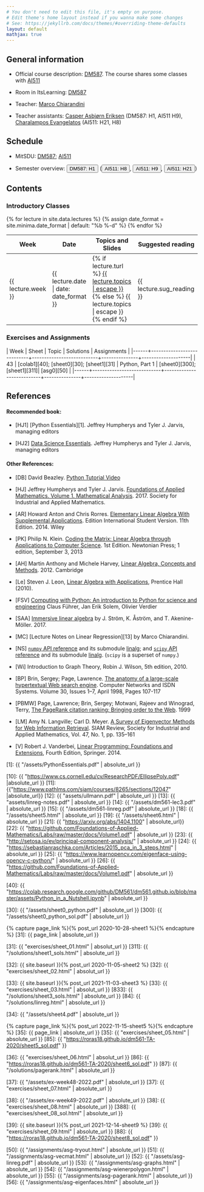 ```yaml
---
# You don't need to edit this file, it's empty on purpose.
# Edit theme's home layout instead if you wanna make some changes
# See: https://jekyllrb.com/docs/themes/#overriding-theme-defaults
layout: default
mathjax: true
---
```



## General information

- Official course description: [DM587](https://odinlister.sdu.dk/fagbesk/internkode/DM587/). The course shares some classes with [AI511](https://odinlister.sdu.dk/fagbesk/internkode/AI511/) 

- Room in ItsLearning: [DM587](https://sdu.itslearning.com/main.aspx?CourseID=35939)

- Teacher: [Marco Chiarandini](https://imada.sdu.dk/u/marco)

- Teacher assistants: [Casper Asbjørn Eriksen](mailto:casbjorn@imada.sdu.dk) (DM587: H1, AI511 H9), [Charalampos Evangelatos](mailto:cevan@imada.sdu.dk) (AI511: H21, H8)


## Schedule

- MitSDU: <a href="https://skemaplan.sdu.dk/N330069101/e24">DM587</a>; <a href="https://skemaplan.sdu.dk/N330081101/e24">AI511</a>

<!-- <a href="https://mitsdu.sdu.dk/skema/activity/N330069101/e24">DM587</a> -->
<!-- <a href="https://mitsdu.sdu.dk/skema/activity/N330064101/e24">AI511</a> -->
<!--
- Alternative view: <a href="https://vis.aida.imada.sdu.dk/public/e23draft2/DM587">DM587</a>, <a href="https://vis.aida.imada.sdu.dk/public/e23draft2/DM579">DM579</a>
-->

- Semester overview: <button onclick="myFunction('dm587h1')" class="w3-btn w3-cell w3-left-align"> DM587: H1 <i class="fa fa-caret-down"></i></button>
  (<button onclick="myFunction('ai511h8')" class="w3-btn w3-cell w3-left-align"> AI511: H8 <i class="fa fa-caret-down"></i></button>,
  <button onclick="myFunction('ai511h9')" class="w3-btn w3-cell w3-left-align"> AI511: H9 <i class="fa fa-caret-down"></i></button>,
  <button onclick="myFunction('ai511h21')" class="w3-btn w3-cell w3-left-align"> AI511: H21 <i class="fa fa-caret-down"></i></button>)

<div id="dm587h1" class="w3-container w3-hide">
<div class="w3-responsive">
<div w3-include-html="./assets/dm587_h1.html"></div>
<script>
w3.includeHTML();
</script>
</div>
</div>


<div id="ai511h21" class="w3-container w3-hide">
<div class="w3-responsive">
<div w3-include-html="./assets/ai511_h21.html"></div>
<script>
w3.includeHTML();
</script>
</div>
</div>

<div id="ai511h8" class="w3-container w3-hide">
<div class="w3-responsive">
<div w3-include-html="./assets/ai511_h8.html"></div>
<script>
w3.includeHTML();
</script>
</div>
</div>

<div id="ai511h9" class="w3-container w3-hide">
<div class="w3-responsive">
<div w3-include-html="./assets/ai511_h9.html"></div>
<script>
w3.includeHTML();
</script>
</div>
</div>





## Contents

### Introductory Classes

<table>
<thead>
<tr>
<th width="5%">Week</th>
<th width="7%">Date</th>
<th width="43%">Topics and Slides</th>
<th width="44%">Suggested reading</th>
</tr>
</thead>
{% for lecture in site.data.lectures %}
{% assign date_format = site.minima.date_format | default: "%b %-d" %}
<tbody>
<tr>
<td>{{ lecture.week }}</td>
<td>{{ lecture.date | date: date_format }}</td>
<td>
{% if lecture.turl %}
<a class="post-link" href="{{ lecture.turl | absolute_url }}">{{ lecture.topics | escape }}</a>
{% else %}
{{ lecture.topics | escape }}
{% endif %}
</td>
<td>{{ lecture.sug_reading }}</td>
</tr>
</tbody>
{% endfor %}
</table>



### Exercises and Assignments



| Week | Sheet                      | Topic  	           | Solutions     | Assignments        |
|------+----------------------------+---------------------------+---------------+--------------------|
|   43 | [colab1][40]; [sheet0][30]; [sheet1][31]  | Python, Part 1           | [sheet0][300]; [sheet1][311]| [asg0][50] |
|------+----------------------------+---------------------------+---------------+--------------------|

<!--

|   44 | [sheet2][32]              | Python, Part 3 and 4          |    [sheet2][833]            |   [asg1][51]      |
|------+----------------------------+---------------------------+---------------+--------------------|
|   45 |       [sheet3][33]          | Least Squares             |    [sheet3][84]  |    [asg2][52]   |
|------+----------------------------+---------------------------+---------------+--------------------|
|   46 |  [sheet4][34]   |  Graph Theory                         |            |     [asg3][53]                   |
|------+----------------------------+---------------------------+---------------+--------------------|
|   47 |       [sheet5][35]          | From Random Polygon to Ellipse |   |       [asg4][54]      |
|------+----------------------------+---------------------------+---------------+--------------------|
|   48 |     [sheet6][36]         | Page Rank                 |             |    [asg5][55]                |
|------+----------------------------+---------------------------+---------------+--------------------|
|   49 |     [sheet7][37]      | Eigenfaces / PCA               |               |    [asg6][56]         |
|------+----------------------------+---------------------------+---------------+--------------------|
|   50 |    [sheet8][38]          | Linear Programming               |  [sheet8][388]               |             |
|------+----------------------------+---------------------------+---------------+--------------------|
-->

<!--
|------+----------------------------+---------------------------+---------------+--------------------|
|   43 | [colab1][40]; [sheet1][31] | Python, Part 1            | [sheet1][83]  | [asg0][50]         |
|------+----------------------------+---------------------------+---------------+--------------------|
|   44 | [sheet2][32]               | Python, Part 2            |               | [asg1][51]         |
|      | [sheet3][33]               | Python, Part 3 - plotting | [sheet3][833] |                    |
|------+----------------------------+---------------------------+---------------+--------------------|
|   45 | [sheet4][34]               | Least Squares             | [sheet4][84]  | [asg2][52]         |
|------+----------------------------+---------------------------+---------------+--------------------|
|   46 | [sheet5][35]            | Page Rank                 |   [sheet5][87]            |                    |
|      |                            |                           |               | [asg_pagerank][55] |
|------+----------------------------+---------------------------+---------------+--------------------|
|   47 | [sheet6][36]    |  Graph Theory                         |   [sheet6][85]            |                    |
|      |                            |                           |               |     [asg_graphs][54]               |
|------+----------------------------+---------------------------+---------------+--------------------|
|   48 | [sheet7][37]               | From Random Polygon to Ellipse | [sheet7][86]   |             |
|      |                            |                                |  | [asg_wienerpolygon][53]              |
|------+----------------------------+---------------------------+---------------+--------------------|
|   49 | [sheet8][38]               | Eigenfaces / PCA               |               |             |
|      |                            |                                |               | [asg_eigenfaces][56]  |
|------+----------------------------+---------------------------+---------------+--------------------|
|   50 | [sheet9][39]               | Linear Programming               |               |             |
|------+----------------------------+---------------------------+---------------+--------------------|



|------+----------------------------+--------------------------------+---------------+-------------|
|   43 | [colab1][40]; [sheet1][31] | Python, Part 1                 | [sheet1][83]  | [asg0][50]  |
|------+----------------------------+--------------------------------+---------------+-------------|
|   44 | [sheet2][32]               | Python, Part 2                 |               | [asg1][51]  |
|      | [sheet3][33]               | Python, Part 3 - plotting      | [sheet3][833] |             |
|------+----------------------------+--------------------------------+---------------+-------------|
|   45 | [sheet4][34]               | Least Squares                  | [sheet4][84]  | [asg2][52]  |
|------+----------------------------+--------------------------------+---------------+-------------|
|   46 | [sheet5][35]               | Graph Theory                   | [sheet5][85]  |             |
|      |                            |                                |               | [asg3][53]  |
|------+----------------------------+--------------------------------+---------------+-------------|
|   47 | [sheet6][36]               | From Random Polygon to Ellipse | [sheet6][86]  |             |
|      |                            |                                |               | [asg4][54]  |
|------+----------------------------+--------------------------------+---------------+-------------|
|   48 | [sheet7][37]               | Page Rank                      | [sheet7][87]  |             |
|      |                            |                                |               | [asg5][55]  |
|------+----------------------------+--------------------------------+---------------+-------------|
|   49 | [sheet8][38]               | Eigenfaces / PCA               |               |             |
|      |                            |                                |               | [asg6][56]  |
|------+----------------------------+--------------------------------+---------------+-------------|
|   50 | [sheet9][39]               | Linear Programming               |               |             |
|------+----------------------------+--------------------------------+---------------+-------------|

-->


<!--

| Week | Sheet                      | Topic  	                | Solutions     | Assignments |
|------+----------------------------+--------------------------------+---------------+-------------|
|   44 | [colab1][40]; [sheet1][31] | Python, Part 1                 | [sheet1][83]  | [asg0][50]  |
|------+----------------------------+--------------------------------+---------------+-------------|
|   45 | [sheet2][32]               | Python, Part 2                 |               | [asg1][51]  |
|------+----------------------------+--------------------------------+---------------+-------------|
|   46 | [sheet3][33]               | Python, Part 3 - plotting      | [sheet3][833]  |             |
|      | [sheet4][34]               | Least Squares                  | [sheet4][84]  | [asg2][52]  |
|------+----------------------------+--------------------------------+---------------+-------------|
|   47 | [sheet5][35]               | Graph Theory                   | [sheet5][85]  |             |
|      |                            |                                |               | [asg3][53]  |
|------+----------------------------+--------------------------------+---------------+-------------|
|   48 | [sheet6][36]               | From Random Polygon to Ellipse | [sheet6][86]  |             |
|      |                            |                                |               | [asg4][54]  |
|------+----------------------------+--------------------------------+---------------+-------------|
|   49 | [sheet7][37]               | Page Rank                      | [sheet7][87]  | [asg5][55]  |
|      |                            |                                |               |             |
|------+----------------------------+--------------------------------+---------------+-------------|
|   50 | [sheet8][38]               | Eigenfaces / PCA               |  [sheet8][88]       |             |
|      |                            |                                |               | [asg6][56]  |
|------+----------------------------+--------------------------------+---------------+-------------|

-->


<!--


| Week | Type | Sheet        | Topic  	                | Solutions     | Assignments |
|------+------+--------------+--------------------------------+---------------+-------------|
|   44 | L    | [colab1][40] [sheet1][31] | Python                         |               | [asg0][50]  |
|------+------+--------------+--------------------------------+---------------+-------------|
|   45 | L    |              |                                |               |  |
|------+------+--------------+--------------------------------+---------------+-------------|
|   46 | L    | [sheet2][32] | Python                         |               |             |
|      | L    | [sheet3][33] | Python - plotting              |               | [asg2][52]  |
|------+------+--------------+--------------------------------+---------------+-------------|
|   47 | L    | 
|      | L    |              |                                |               | [asg3][53]  |
|------+------+--------------+--------------------------------+---------------+-------------|
|   48 | L    | [sheet5][35] | Graph Theory                   |               |             |
|      | L    |              |                                |               | [asg4][54]  |
|------+------+--------------+--------------------------------+---------------+-------------|
|   49 | L    | [sheet6][37] | From Random Polygon to Ellipse |               |             |
|      | L    |              |                                |               |
|------+------+--------------+--------------------------------+---------------+-------------|
|   50 | L    |
|      | L    |              |                                |               | [asg6][56]        |
|------+------+--------------+--------------------------------+---------------+-------------|
|   51 | L    | [sheet8][38] | Eigenfaces                     |               |             |
|------+------+--------------+--------------------------------+---------------+-------------|


-->









## References

#### Recommended book:

- [HJ1] [Python Essentials][1]. Jeffrey Humpherys and Tyler J. Jarvis,
  managing editors

- [HJ2]
  [Data Science Essentials](https://github.com/Foundations-of-Applied-Mathematics/Labs/raw/master/docs/DataScienceEssentials.pdf). Jeffrey
  Humpherys and Tyler J. Jarvis, managing editors

<!--
- [HJ2] [Labs for Foundations of Applied Mathematics. Volume 1. Mathematical Analysis](2)
  Jeffrey Humpherys and Tyler J. Jarvis, managing editors
-->


#### Other References:

- [DB] David Beazley. [Python Tutorial Video](https://www.youtube.com/watch?v=lyDLAutA88s)

- [HJ] Jeffrey Humpherys and Tyler
  J. Jarvis. [Foundations of Applied Mathematics. Volume 1. Mathematical Analysis](http://bookstore.siam.org/ot152/). 2017. Society
  for Industrial and Applied Mathematics.

- [AR] Howard Anton and Chris Rorres. [Elementary Linear Algebra With
  Supplemental Applications](http://eu.wiley.com/WileyCDA/WileyTitle/productCd-1118677455.html). Edition
  International Student Version. 11th Edition. 2014. Wiley


- [PK] Philip N. Klein. [Coding the Matrix: Linear Algebra through
  Applications to Computer
  Science](https://www.amazon.com/dp/0615880991/). 1st Edition.
  Newtonian Press; 1 edition, September 3, 2013

- [AH] Martin Anthony and Michele Harvey, [Linear Algebra, Concepts and Methods](http://www.cambridge.org/us/academic/subjects/mathematics/algebra/linear-algebra-concepts-and-methods). 2012. Cambridge


- [Le] Steven J. Leon, [Linear Algebra with
  Applications](http://wps.aw.com/leon_linearalg_9/), Prentice Hall
  (2010).


- [FSV] [Computing with Python: An introduction to Python for science and engineering](https://www.packtpub.com/product/scientific-computing-with-python-3/9781786463517) Claus Führer, Jan Erik Solem, Olivier Verdier



- [SAA] [Immersive linear algebra](http://immersivemath.com/ila/index.html) by J. Ström, K. Åström, and
  T. Akenine-Möller. 2017. 

- [MC] [Lecture Notes on Linear Regression][13] by Marco Chiarandini.


- [NS]
  [`numpy` API reference](https://docs.scipy.org/doc/numpy/reference/) and
  its submodule
  [linalg](https://docs.scipy.org/doc/numpy/reference/routines.linalg.html);
  and [`scipy` API reference](https://docs.scipy.org/doc/scipy/reference/)
  and its submodule
  [linalg](https://docs.scipy.org/doc/scipy/reference/linalg.html).
  (`scipy` is a superset of `numpy`.)

- [Wi] Introduction to Graph Theory, Robin J. Wilson, 5th edition, 2010.

- [BP] Brin, Sergey; Page, Lawrence. [The anatomy of a large-scale
  hypertextual Web search
  engine](https://doi.org/10.1016/S0169-7552(98)00110-X). Computer
  Networks and ISDN Systems. Volume 30, Issues 1–7, April 1998, Pages
  107-117

- [PBMW] Page, Lawrence; Brin, Sergey; Motwani, Rajeev and Winograd,
  Terry, [The PageRank citation ranking: Bringing order to the
  Web](http://dbpubs.stanford.edu:8090/pub/showDoc.Fulltext?lang=en&doc=1999-66&format=pdf). 1999

- [LM] Amy N. Langville; Carl D. Meyer. [A Survey of Eigenvector Methods
  for Web Information
  Retrieval](https://epubs.siam.org/doi/pdf/10.1137/S0036144503424786). SIAM
  Review, Society for Industrial and Applied Mathematics, Vol. 47,
  No. 1, pp. 135–161

- [V] Robert J. Vanderbei, [Linear Programming: Foundations and Extensions](https://doi-org.proxy1-bib.sdu.dk/10.1007/978-1-4614-7630-6), Fourth Edition, Springer. 2014.




[1]: {{ "/assets/PythonEssentials.pdf" | absolute_url }}

[10]: {{ "https://www.cs.cornell.edu/cv/ResearchPDF/EllipsePoly.pdf" |absolute_url }}
[11]: {{"https://www.pathlms.com/siam/courses/8265/sections/12047" |absolute_url}}
[12]: {{ "assets/ullmann.pdf" | absolute_url }}
[13]: {{ "assets/linreg-notes.pdf" | absolute_url }}
[14]: {{ "/assets/dm561-lec3.pdf" | absolute_url }}
[15]: {{ "/assets/dm561-linreg.pdf" | absolute_url }}
[18]: {{ "/assets/sheet5.html" | absolute_url }}
[19]: {{ "/assets/sheet6.html" | absolute_url }}
[21]: {{ "https://arxiv.org/abs/1404.1100" | absolute_url}}
[22]: {{ "https://github.com/Foundations-of-Applied-Mathematics/Labs/raw/master/docs/Volume1.pdf" | absolute_url }}
[23]: {{ "http://setosa.io/ev/principal-component-analysis/" | absolute_url }}
[24]: {{ "https://sebastianraschka.com/Articles/2015_pca_in_3_steps.html" | absolute_url }}
[25]: {{ "https://www.learnopencv.com/eigenface-using-opencv-c-python/" | absolute_url }}
[26]: {{ "https://github.com/Foundations-of-Applied-Mathematics/Labs/raw/master/docs/Volume1.pdf" | absolute_url }}



<!-- External solutions -->







<!-- Internal solutions --> 




<!-- Sheets -->

[40]: {{ "https://colab.research.google.com/github/DM561/dm561.github.io/blob/master/assets/Python_in_a_Nutshell.ipynb" | absolute_url }}


[30]: {{ "/assets/sheet0_python.pdf" | absolute_url }}
[300]: {{ "/assets/sheet0_python_sol.pdf" | absolute_url }}

{% capture page_link %}{% post_url 2020-10-28-sheet1 %}{% endcapture %}
[31]: {{ page_link | absolute_url }}

[31]: {{ "exercises/sheet_01.html" | absolut_url }}
[311]: {{ "/solutions/sheet1_sols.html" | absolute_url }}

[32]: {{ site.baseurl }}{% post_url 2020-11-05-sheet2 %}
[32]: {{ "exercises/sheet_02.html" | absolut_url }}

[33]: {{ site.baseurl }}{% post_url 2021-11-03-sheet3 %}
[33]: {{ "exercises/sheet_03.html" | absolut_url }}
[833]: {{ "/solutions/sheet3_sols.html" | absolute_url }}
[84]: {{ "/solutions/linreg.html" | absolute_url }}

[34]: {{ "/assets/sheet4.pdf" | absolute_url }}


{% capture page_link %}{% post_url 2022-11-15-sheet5 %}{% endcapture %}
[35]: {{ page_link | absolute_url }}
[35]: {{ "exercises/sheet_05.html" | absolute_url }}
[85]: {{ "https://roras18.github.io/dm561-TA-2020/sheet5_sol.pdf" }}


[36]: {{ "exercises/sheet_06.html" | absolut_url }}
[86]: {{ "https://roras18.github.io/dm561-TA-2020/sheet6_sol.pdf" }}
[87]: {{ "/solutions/pagerank.html" | absolute_url }}

[37]: {{ "/assets/ex-week48-2022.pdf" | absolute_url }}
[37]: {{ "exercises/sheet_07.html" | absolute_url }}

[38]: {{ "/assets/ex-week49-2022.pdf" | absolute_url }}
[38]: {{ "exercises/sheet_08.html" | absolute_url }}
[388]: {{ "exercises/sheet_08_sol.html" | absolute_url }}

[39]: {{ site.baseurl }}{% post_url 2021-12-14-sheet9 %}
[39]: {{ "exercises/sheet_09.html" | absolute_url }}
[88]: {{ "https://roras18.github.io/dm561-TA-2020/sheet8_sol.pdf" }}




<!-- Assignments -->

[50]: {{ "/assignments/asg-tryout.html" | absolute_url }}
[51]: {{ "/assignments/asg-vecmat.html" | absolute_url }}
[52]: {{ "/assets/asg-linreg.pdf" | absolute_url }}
[53]: {{ "/assignments/asg-graphs.html" | absolute_url }}
[54]: {{ "/assignments/asg-wienerpolygon.html" | absolute_url }}
[55]: {{ "/assignments/asg-pagerank.html" | absolute_url }}
[56]: {{ "/assignments/asg-eigenfaces.html" | absolute_url }}
